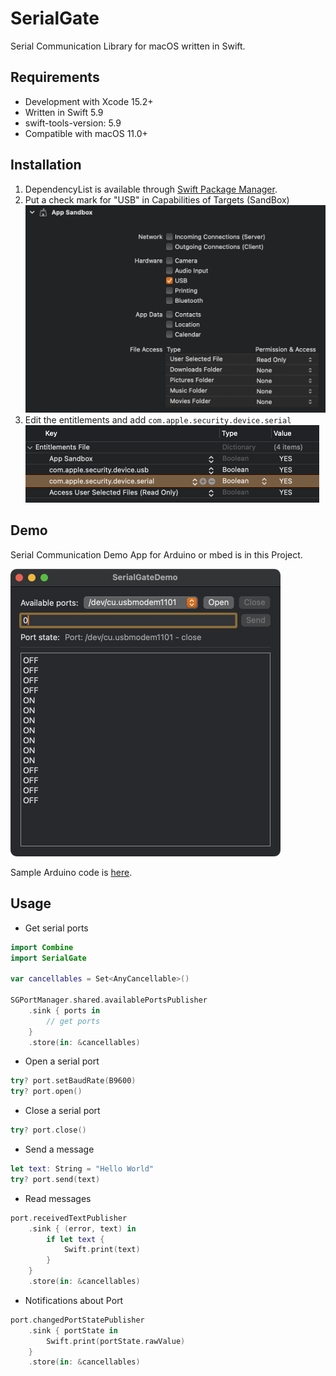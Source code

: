 # SerialGate

Serial Communication Library for macOS written in Swift.

## Requirements

- Development with Xcode 15.2+
- Written in Swift 5.9
- swift-tools-version: 5.9
- Compatible with macOS 11.0+

## Installation

1. DependencyList is available through [Swift Package Manager](https://github.com/apple/swift-package-manager).
2. Put a check mark for "USB" in Capabilities of Targets (SandBox)
   <img src="Screenshots/sandbox.png" alt="sandbox" width="540px" />
3. Edit the entitlements and add `com.apple.security.device.serial`
   <img src="Screenshots/entitlements.png" alt="entitlements" width="470px" />

## Demo

Serial Communication Demo App for Arduino or mbed is in this Project.

<img src="Screenshots/demo.png" alt="demo" width="432px" />

Sample Arduino code is [here](Arduino/TestForSerialGate.ino).

## Usage

- Get serial ports 

```swift
import Combine
import SerialGate

var cancellables = Set<AnyCancellable>()

SGPortManager.shared.availablePortsPublisher
    .sink { ports in
        // get ports
    }
    .store(in: &cancellables)
```

- Open a serial port

```swift
try? port.setBaudRate(B9600)
try? port.open()
```

- Close a serial port

```swift
try? port.close()
```

- Send a message

```swift
let text: String = "Hello World"
try? port.send(text)
```

- Read messages

```swift
port.receivedTextPublisher
    .sink { (error, text) in 
        if let text {
            Swift.print(text)
        }
    }
    .store(in: &cancellables)
```

- Notifications about Port

```swift
port.changedPortStatePublisher
    .sink { portState in 
        Swift.print(portState.rawValue)
    }
    .store(in: &cancellables)
```
